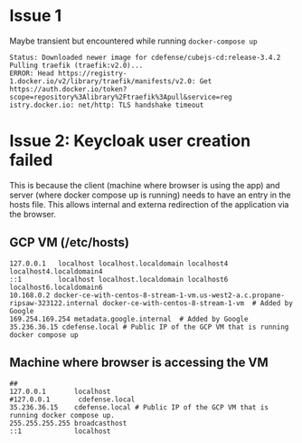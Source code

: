 # Issue 1

Maybe transient but encountered while running `docker-compose up` 

```
Status: Downloaded newer image for cdefense/cubejs-cd:release-3.4.2
Pulling traefik (traefik:v2.0)...
ERROR: Head https://registry-1.docker.io/v2/library/traefik/manifests/v2.0: Get https://auth.docker.io/token?scope=repository%3Alibrary%2Ftraefik%3Apull&service=reg
istry.docker.io: net/http: TLS handshake timeout
```

# Issue 2: Keycloak user creation failed 

This is because the client (machine where browser is using the app)  and server (where docker compose up is running) needs to have an entry in the hosts file. This allows internal 
and externa redirection of the application via the browser. 

## GCP VM (/etc/hosts)

```
127.0.0.1   localhost localhost.localdomain localhost4 localhost4.localdomain4
::1         localhost localhost.localdomain localhost6 localhost6.localdomain6
10.168.0.2 docker-ce-with-centos-8-stream-1-vm.us-west2-a.c.propane-ripsaw-323122.internal docker-ce-with-centos-8-stream-1-vm  # Added by Google
169.254.169.254 metadata.google.internal  # Added by Google
35.236.36.15 cdefense.local # Public IP of the GCP VM that is running docker compose up

```

## Machine where browser is accessing the VM

```
##
127.0.0.1       localhost
#127.0.0.1       cdefense.local
35.236.36.15    cdefense.local # Public IP of the GCP VM that is running docker compose up. 
255.255.255.255 broadcasthost
::1             localhost
```





